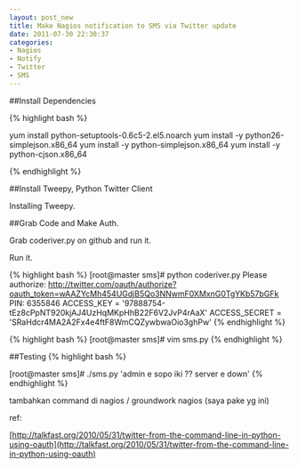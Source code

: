 ```yaml
--- 
layout: post_new
title: Make Nagios notification to SMS via Twitter update
date: 2011-07-30 22:30:37
categories: 
- Nagios
- Notify
- Twitter
- SMS
---
```


##Install Dependencies

{% highlight bash %}

yum install python-setuptools-0.6c5-2.el5.noarch
yum install -y python26-simplejson.x86_64
yum install -y python-simplejson.x86_64
yum install -y python-cjson.x86_64

{% endhighlight %}


##Install Tweepy, Python Twitter Client

Installing Tweepy.


<script src='https://gist.github.com/1026765.js?file=tweepy.sh' type="text/javascript">
</script>



##Grab Code and Make Auth.

Grab coderiver.py on github and run it.

<script src='https://gist.github.com/1026765.js?file=coderiver.py' type="text/javascript">
</script>

Run it.

{% highlight bash %}
[root@master sms]# python coderiver.py 
Please authorize: http://twitter.com/oauth/authorize?oauth_token=wAAZYcMh454UGdjB5Qo3NNwmF0XMxnG0TgYKb57bGFk
PIN: 6355846
ACCESS_KEY = '97888754-tEz8cPpNT920kjAJ4UzHqMKpHhB22F6V2JvP4rAaX'
ACCESS_SECRET = 'SRaHdcr4MA2A2Fx4e4ftF8WmCQZywbwaOio3ghPw'
{% endhighlight %}


{% highlight bash %}
[root@master sms]# vim sms.py 
{% endhighlight %}


<script src='https://gist.github.com/1026765.js?file=sms.py' type="text/javascript">
</script>

##Testing 
{% highlight bash %}

[root@master sms]# ./sms.py 'admin e sopo iki ?? server e down'
{% endhighlight %}



tambahkan command di nagios / groundwork nagios (saya pake yg ini)


<script src='https://gist.github.com/1026765.js?file=nagios.cfg' type="text/javascript">
</script>

ref:

[http://talkfast.org/2010/05/31/twitter-from-the-command-line-in-python-using-oauth](http://talkfast.org/2010/05/31/twitter-from-the-command-line-in-python-using-oauth)
